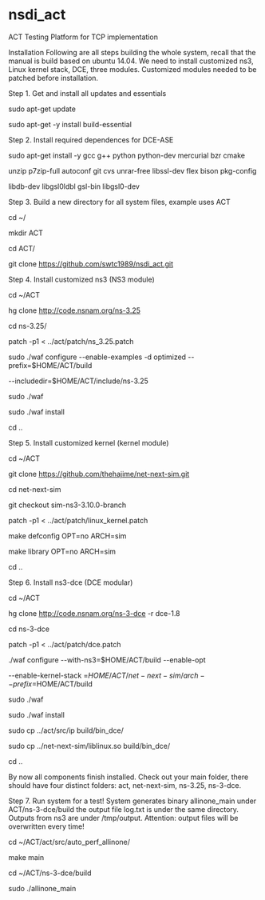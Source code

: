# nsdi_act
ACT Testing Platform for TCP implementation

Installation
Following are all steps building the whole system, recall that the manual is build based on
ubuntu 14.04. We need to install customized ns3, Linux kernel stack, DCE, three modules.
Customized modules needed to be patched before installation.

Step 1. Get and install all updates and essentials

sudo apt-get update

sudo apt-get -y install build-essential

Step 2. Install required dependences for DCE-ASE

sudo apt-get install -y gcc g++ python python-dev mercurial bzr cmake 

unzip p7zip-full autoconf git cvs unrar-free libssl-dev flex bison pkg-config 

libdb-dev libgsl0ldbl gsl-bin libgsl0-dev

Step 3. Build a new directory for all system files, example uses ACT

cd ~/

mkdir ACT

cd ACT/

git clone https://github.com/swtc1989/nsdi_act.git

Step 4. Install customized ns3 (NS3 module)

cd ~/ACT

hg clone http://code.nsnam.org/ns-3.25

cd ns-3.25/

patch -p1 < ../act/patch/ns_3.25.patch

sudo ./waf configure --enable-examples -d optimized --prefix=$HOME/ACT/build 

--includedir=$HOME/ACT/include/ns-3.25

sudo ./waf

sudo ./waf install

cd ..

Step 5. Install customized kernel (kernel module)

cd ~/ACT

git clone https://github.com/thehajime/net-next-sim.git

cd net-next-sim

git checkout sim-ns3-3.10.0-branch

patch -p1 < ../act/patch/linux_kernel.patch

make defconfig OPT=no ARCH=sim

make library OPT=no ARCH=sim

cd ..

Step 6. Install ns3-dce (DCE modular)

cd ~/ACT

hg clone http://code.nsnam.org/ns-3-dce -r dce-1.8

cd ns-3-dce

patch -p1 < ../act/patch/dce.patch

./waf configure --with-ns3=$HOME/ACT/build --enable-opt

--enable-kernel-stack =$HOME/ACT/net-next-sim/arch --prefix=$HOME/ACT/build

sudo ./waf

sudo ./waf install

sudo cp ../act/src/ip build/bin_dce/

sudo cp ../net-next-sim/liblinux.so build/bin_dce/

cd ..

By now all components finish installed. Check out your main folder, there should
have four distinct folders: act, net-next-sim, ns-3.25, ns-3-dce.

Step 7. Run system for a test!
System generates binary allinone_main under ACT/ns-3-dce/build the output file log.txt 
is under the same directory. Outputs from ns3 are under /tmp/output.
Attention: output files will be overwritten every time!

cd ~/ACT/act/src/auto_perf_allinone/

make main

cd ~/ACT/ns-3-dce/build

sudo ./allinone_main
